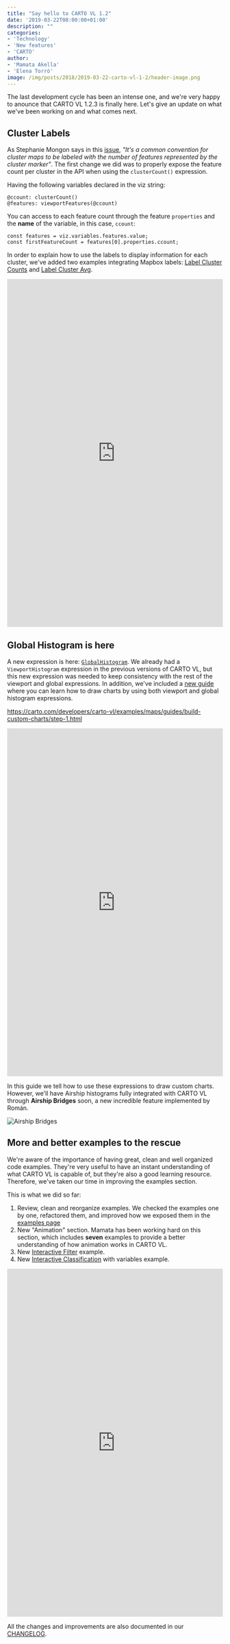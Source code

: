 ```yaml
---
title: "Say hello to CARTO VL 1.2"
date: '2019-03-22T08:00:00+01:00'
description: ""
categories: 
- 'Technology'
- 'New features'
- 'CARTO'
author:
- 'Mamata Akella'
- 'Elena Torró'
image: /img/posts/2018/2019-03-22-carto-vl-1-2/header-image.png
---
```


The last development cycle has been an intense one, and we're very happy to anounce that CARTO VL 1.2.3 is finally here.
Let's give an update on what we've been working on and what comes next.

## Cluster Labels

As Stephanie Mongon says in this [issue](https://github.com/CartoDB/carto-vl/issues/1244), _"It's a common convention for cluster maps to be labeled with the number of features represented by the cluster marker"_. The first change we did was to properly expose the feature count per cluster in the API when using the `clusterCount()` expression.

Having the following variables declared in the viz string:

```
@ccount: clusterCount()
@features: viewportFeatures(@ccount)
```

You can access to each feature count through the feature `properties` and the **name** of the variable, in this case, `ccount`:

```
const features = viz.variables.features.value;
const firstFeatureCount = features[0].properties.ccount;
```

In order to explain how to use the labels to display information for each cluster, we've added two examples integrating Mapbox labels: [Label Cluster Counts](https://carto.com/developers/carto-vl/examples/#example-label-cluster-counts) and [Label Cluster Avg](https://carto.com/developers/carto-vl/examples/#example-label-cluster-average).

<iframe width="100%" height="810" frameborder="0" src="https://carto.com/developers/carto-vl/examples/maps/labeling/cluster-labels-count.html" allowfullscreen></iframe>

## Global Histogram is here

A new expression is here: [`GlobalHistogram`](https://carto.com/developers/carto-vl/reference/#cartoexpressionsglobalhistogram). We already had a `ViewportHistogram` expression in the previous versions of CARTO VL, but this new expression was needed to keep consistency with the rest of the viewport and global expressions. In addition, we've included a [new guide](https://carto.com/developers/carto-vl/guides/build-custom-charts/) where you can learn how to draw charts by using both viewport and global histogram expressions.

https://carto.com/developers/carto-vl/examples/maps/guides/build-custom-charts/step-1.html

<iframe width="100%" height="810" frameborder="0" src="https://carto.com/developers/carto-vl/examples/maps/guides/build-custom-charts/step-1.html" allowfullscreen></iframe>

In this guide we tell how to use these expressions to draw custom charts. However, we'll have Airship histograms fully integrated with CARTO VL through **Airship Bridges** soon, a new incredible feature implemented by Román.

![Airship Bridges]()

## More and better examples to the rescue

We're aware of the importance of having great, clean and well organized code examples. They're very useful to have an instant understanding of what CARTO VL is capable of, but they're also a good learning resource. Therefore, we've taken our time in improving the examples section.

This is what we did so far:

1. Review, clean and reorganize examples. We checked the examples one by one, refactored them, and improved how we exposed them in the [examples page](https://carto.com/developers/carto-vl/examples/)
2. New "Animation" section. Mamata has been working hard on this section, which includes **seven** examples to provide a better understanding of how animation works in CARTO VL.
3. New [Interactive Filter](https://carto.com/developers/carto-vl/examples/maps/interactivity/interactive-filter.html) example.
4. New [Interactive Classification](https://carto.com/developers/carto-vl/examples/maps/advanced/classification-variables.html) with variables example.

<iframe width="100%" height="810" frameborder="0" src="https://carto.com/developers/carto-vl/examples/maps/interactivity/interactive-filter.html" allowfullscreen></iframe>

All the changes and improvements are also documented in our [CHANGELOG](https://github.com/CartoDB/carto-vl/blob/master/CHANGELOG.md).

